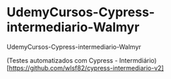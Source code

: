 # UdemyCursos-Cypress-intermediario-Walmyr
 UdemyCursos-Cypress-intermediario-Walmyr


(Testes automatizados com Cypress - Intermdiário)[https://github.com/wlsf82/cypress-intermediario-v2]